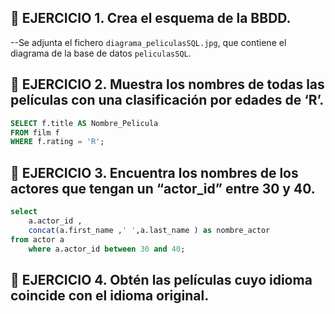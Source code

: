 ## 📘 EJERCICIO 1. Crea el esquema de la BBDD.  
--Se adjunta el fichero `diagrama_peliculasSQL.jpg`, que contiene el diagrama de la base de datos `peliculasSQL`.  

## 📘 EJERCICIO 2. Muestra los nombres de todas las películas con una clasificación por edades de ‘Rʼ.  

```sql
SELECT f.title AS Nombre_Pelicula
FROM film f
WHERE f.rating = 'R';
```

## 📘 EJERCICIO 3. Encuentra los nombres de los actores que tengan un “actor_idˮ entre 30 y 40.

```sql
select 
	a.actor_id ,
	concat(a.first_name ,' ',a.last_name ) as nombre_actor
from actor a 
	where a.actor_id between 30 and 40;
```

## 📘 EJERCICIO 4. Obtén las películas cuyo idioma coincide con el idioma original.


